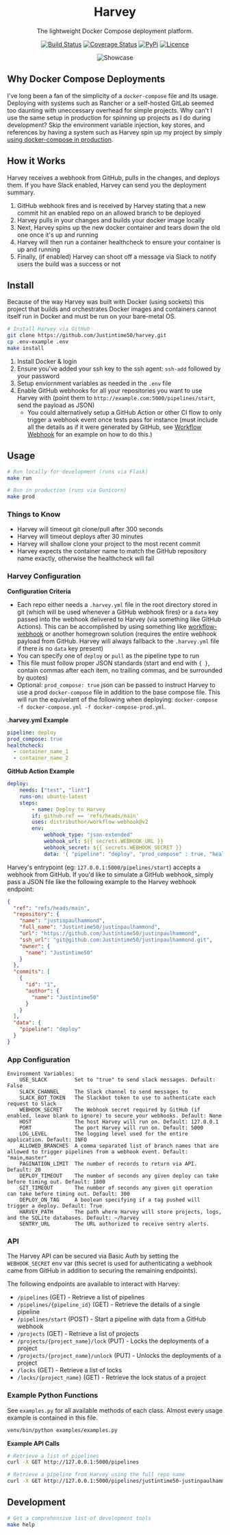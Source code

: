 <div align="center">

# Harvey

The lightweight Docker Compose deployment platform.

[![Build Status](https://github.com/Justintime50/harvey/workflows/build/badge.svg)](https://github.com/Justintime50/harvey/actions)
[![Coverage Status](https://coveralls.io/repos/github/Justintime50/harvey/badge.svg?branch=main)](https://coveralls.io/github/Justintime50/harvey?branch=main)
[![PyPi](https://img.shields.io/pypi/v/harvey-ci)](https://pypi.org/project/harvey-ci/)
[![Licence](https://img.shields.io/github/license/justintime50/harvey)](LICENSE)

<img src="https://raw.githubusercontent.com/justintime50/assets/main/src/harvey/showcase.png" alt="Showcase">

</div>

## Why Docker Compose Deployments

I've long been a fan of the simplicity of a `docker-compose` file and its usage. Deploying with systems such as Rancher or a self-hosted GitLab seemed too daunting with uneccessary overhead for simple projects. Why can't I use the same setup in production for spinning up projects as I do during development? Skip the environment variable injection, key stores, and references by having a system such as Harvey spin up my project by simply [using docker-compose in production](https://docs.docker.com/compose/production/).

## How it Works

Harvey receives a webhook from GitHub, pulls in the changes, and deploys them. If you have Slack enabled, Harvey can send you the deployment summary.

1. GitHub webhook fires and is received by Harvey stating that a new commit hit an enabled repo on an allowed branch to be deployed
1. Harvey pulls in your changes and builds your docker image locally
1. Next, Harvey spins up the new docker container and tears down the old one once it's up and running
1. Harvey will then run a container healthcheck to ensure your container is up and running
1. Finally, (if enabled) Harvey can shoot off a message via Slack to notify users the build was a success or not

## Install

Because of the way Harvey was built with Docker (using sockets) this project that builds and orchestrates Docker images and containers cannot itself run in Docker and must be run on your bare-metal OS.

```bash
# Install Harvey via GitHub
git clone https://github.com/Justintime50/harvey.git
cp .env-example .env
make install
```

1. Install Docker & login
1. Ensure you've added your ssh key to the ssh agent: `ssh-add` followed by your password
1. Setup enviornment variables as needed in the `.env` file
1. Enable GitHub webhooks for all your repositories you want to use Harvey with (point them to `http://example.com:5000/pipelines/start`, send the payload as JSON)
   - You could alternatively setup a GitHub Action or other CI flow to only trigger a webhook event once tests pass for instance (must include all the details as if it were generated by GitHub, see [Workflow Webhook](https://github.com/distributhor/workflow-webhook) for an example on how to do this.)

## Usage

```bash
# Run locally for development (runs via Flask)
make run

# Run in production (runs via Gunicorn)
make prod
```

### Things to Know

- Harvey will timeout git clone/pull after 300 seconds
- Harvey will timeout deploys after 30 minutes
- Harvey will shallow clone your project to the most recent commit
- Harvey expects the container name to match the GitHub repository name exactly, otherwise the healthcheck will fail

### Harvey Configuration

**Configuration Criteria**

- Each repo either needs a `.harvey.yml` file in the root directory stored in git (which will be used whenever a GitHub webhook fires) or a `data` key passed into the webhook delivered to Harvey (via something like GitHub Actions). This can be accomplished by using something like [workflow-webhook](https://github.com/distributhor/workflow-webhook) or another homegrown solution (requires the entire webhook payload from GitHub. Harvey will always fallback to the `.harvey.yml` file if there is no `data` key present)
- You can specify one of `deploy` or `pull` as the pipeline type to run
- This file must follow proper JSON standards (start and end with `{ }`, contain commas after each item, no trailing commas, and be surrounded by quotes)
- Optional: `prod_compose: true` json can be passed to instruct Harvey to use a prod `docker-compose` file in addition to the base compose file. This will run the equivelant of the following when deploying: `docker-compose -f docker-compose.yml -f docker-compose-prod.yml`.

**.harvey.yml Example**

```yml
pipeline: deploy
prod_compose: true
healthcheck:
  - container_name_1
  - container_name_2
```

**GitHub Action Example**

```yml
deploy:
    needs: ["test", "lint"]
    runs-on: ubuntu-latest
    steps:
        - name: Deploy to Harvey
        if: github.ref == 'refs/heads/main'
        uses: distributhor/workflow-webhook@v2
        env:
            webhook_type: "json-extended"
            webhook_url: ${{ secrets.WEBHOOK_URL }}
            webhook_secret: ${{ secrets.WEBHOOK_SECRET }}
            data: '{ "pipeline": "deploy", "prod_compose" : true, "healthcheck": ["container_name_1", "container_name_2"] }'
```

Harvey's entrypoint (eg: `127.0.0.1:5000/pipelines/start`) accepts a webhook from GitHub. If you'd like to simulate a GitHub webhook, simply pass a JSON file like the following example to the Harvey webhook endpoint:

```json
{
  "ref": "refs/heads/main",
  "repository": {
    "name": "justinpaulhammond",
    "full_name": "Justintime50/justinpaulhammond",
    "url": "https://github.com/Justintime50/justinpaulhammond",
    "ssh_url": "git@github.com:Justintime50/justinpaulhammond.git",
    "owner": {
      "name": "Justintime50"
    }
  },
  "commits": [
    {
      "id": "1",
      "author": {
        "name": "Justintime50"
      }
    }
  ],
  "data": {
    "pipeline": "deploy"
  }
}
```

### App Configuration

```
Environment Variables:
    USE_SLACK         Set to "true" to send slack messages. Default: False
    SLACK_CHANNEL     The Slack channel to send messages to
    SLACK_BOT_TOKEN   The Slackbot token to use to authenticate each request to Slack
    WEBHOOK_SECRET    The Webhook secret required by GitHub (if enabled, leave blank to ignore) to secure your webhooks. Default: None
    HOST              The host Harvey will run on. Default: 127.0.0.1
    PORT              The port Harvey will run on. Default: 5000
    LOG_LEVEL         The logging level used for the entire application. Default: INFO
    ALLOWED_BRANCHES  A comma separated list of branch names that are allowed to trigger pipelines from a webhook event. Default: "main,master"
    PAGINATION_LIMIT  The number of records to return via API. Default: 20
    DEPLOY_TIMEOUT    The number of seconds any given deploy can take before timing out. Default: 1800
    GIT_TIMEOUT       The number of seconds any given git operation can take before timing out. Default: 300
    DEPLOY_ON_TAG     A boolean specifying if a tag pushed will trigger a deploy. Default: True
    HARVEY_PATH       The path where Harvey will store projects, logs, and the SQLite databases. Default: ~/harvey
    SENTRY_URL        The URL authorized to receive sentry alerts.
```

### API

The Harvey API can be secured via Basic Auth by setting the `WEBHOOK_SECRET` env var (this secret is used for authenticating a webhook came from GitHub in addition to securing the remaining endpoints).

The following endpoints are available to interact with Harvey:

- `/pipelines` (GET) - Retrieve a list of pipelines
- `/pipelines/{pipeline_id}` (GET) - Retrieve the details of a single pipeline
- `/pipelines/start` (POST) - Start a pipeline with data from a GitHub webhook
- `/projects` (GET) - Retrieve a list of projects
- `/projects/{project_name}/lock` (PUT) - Locks the deployments of a project
- `/projects/{project_name}/unlock` (PUT) - Unlocks the deployments of a project
- `/locks` (GET) - Retrieve a list of locks
- `/locks/{project_name}` (GET) - Retrieve the lock status of a project

### Example Python Functions

See `examples.py` for all available methods of each class. Almost every usage example is contained in this file.

```bash
venv/bin/python examples/examples.py
```

**Example API Calls**

```bash
# Retrieve a list of pipelines
curl -X GET http://127.0.0.1:5000/pipelines

# Retrieve a pipeline from Harvey using the full repo name
curl -X GET http://127.0.0.1:5000/pipelines/justintime50-justinpaulhammond
```

## Development

```bash
# Get a comprehensive list of development tools
make help
```

